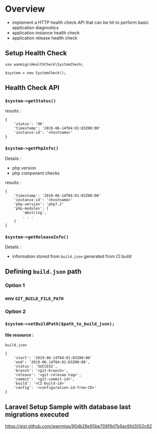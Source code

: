 # Overview
- implement a HTTP health check API that can be hit to perform basic application diagnostics
- application instance health check
- application release health check

## Setup Health Check

```
use wanmigs\HealthCheck\SystemCheck;

$system = new SystemCheck();
```

## Health Check API

### `$system->getStatus()`

results :
```
{
    'status': 'OK'
    'timestamp': '2019-06-14T04:01:03Z00:00'
    'instance-id': '<hostname>'
}
```

### `$system->getPhpInfo()`

Details :
- php version
- php component checks

results :
```
{
    'timestamp': '2019-06-14T04:01:03Z00:00'
    'instance-id': '<hostname>'
    'php-version': 'php7.2'
    'php-modules': [
        'mbstring',
        . . .
    ]
}
```

### `$system->getReleaseInfo()`

Details :
- information stored from `build.json` generated from CI build

## Defining `build.json` path

### Option 1
### env `GIT_BUILD_FILE_PATH`

### Option 2 
### `$system->setBuildPath($path_to_build_json);`

#### file resource :

`build.json`

```
{
    'start': '2019-06-14T04:01:03Z00:00'
    'end': '2019-06-14T04:01:03Z00:00',
    'status': 'SUCCESS',
    'branch': '<git-branch>',
    'release': '<git-relesae-tag>',
    'commit': '<git-commit-id>',
    'build': '<CI-build-id>'
    'config': '<configuration-id-from-CD>'
}

```

## Laravel Setup Sample with database last migrations executed 
https://gist.github.com/wanmigs/90db26e95be708f9d7b9ac6fd3052c62
